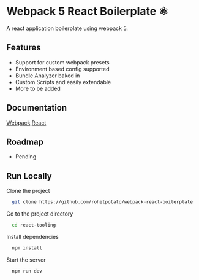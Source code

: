 # Webpack 5 React Boilerplate ⚛️

A react application boilerplate using webpack 5.

## Features

- Support for custom webpack presets
- Environment based config supported
- Bundle Analyzer baked in
- Custom Scripts and easily extendable
- More to be added

## Documentation

[Webpack](https://webpack.js.org/)
[React](https://reactjs.org)

## Roadmap

- Pending

## Run Locally

Clone the project

```bash
  git clone https://github.com/rohitpotato/webpack-react-boilerplate
```

Go to the project directory

```bash
  cd react-tooling
```

Install dependencies

```bash
  npm install
```

Start the server

```bash
  npm run dev
```
